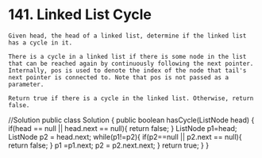 # 141. Linked List Cycle
```PS
Given head, the head of a linked list, determine if the linked list has a cycle in it.

There is a cycle in a linked list if there is some node in the list that can be reached again by continuously following the next pointer. Internally, pos is used to denote the index of the node that tail's next pointer is connected to. Note that pos is not passed as a parameter.

Return true if there is a cycle in the linked list. Otherwise, return false.
```
//Solution
public class Solution {
    public boolean hasCycle(ListNode head) {
        if(head == null || head.next == null){
            return false;
        }
        ListNode p1=head;
        ListNode p2 = head.next;
        while(p1!=p2){
            if(p2==null || p2.next == null){
                return false;
            }
            p1 =p1.next;
            p2 = p2.next.next;
        }
        return true;
    }
}